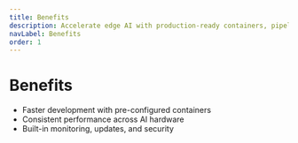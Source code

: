 ```yaml
---
title: Benefits
description: Accelerate edge AI with production-ready containers, pipelines, and real-time analytics.
navLabel: Benefits
order: 1
---
```


# Benefits
- Faster development with pre-configured containers  
- Consistent performance across AI hardware  
- Built-in monitoring, updates, and security  
